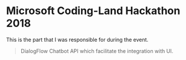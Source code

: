 # Microsoft Coding-Land Hackathon 2018

This is the part that I was responsible for during the event.

> DialogFlow Chatbot API which facilitate the integration with UI.
